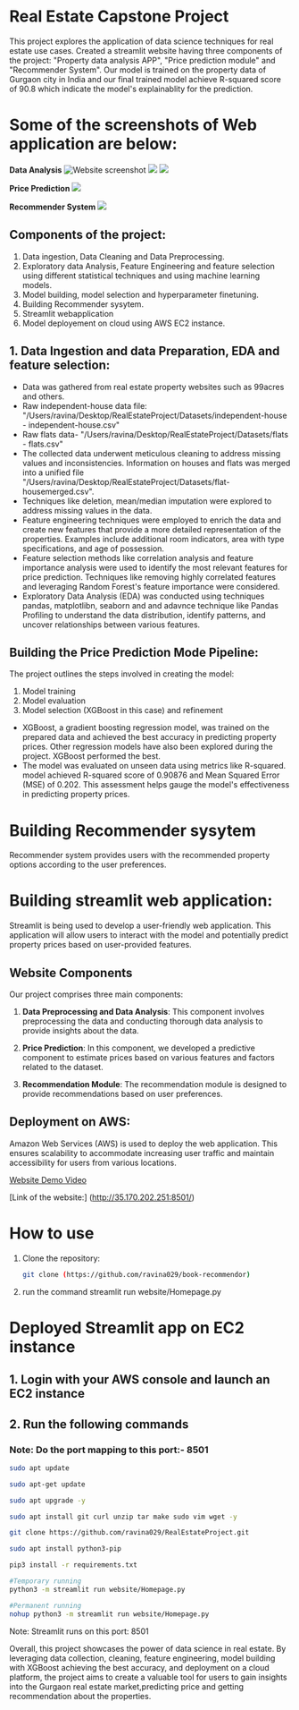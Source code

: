 # Real Estate Capstone Project

This project explores the application of data science techniques for real estate use cases. Created a streamlit website having three components of the project: "Property data analysis APP", "Price prediction module" and "Recommender System". Our model is trained on the property data of Gurgaon city in India and our final trained model achieve R-squared score of 90.8 which indicate the model's explainablity for the prediction. 


# Some of the screenshots of Web application are below:

**Data Analysis**
![ Website screenshot](webscreenshots/Homepage.png)
![](webscreenshots/dataAnalysis.png)
![](webscreenshots/dataAnalysis2.png)

**Price Prediction**
![](webscreenshots/priceprediction.png)

**Recommender System**
![](webscreenshots/Recommender.png)


## Components of the project:
1. Data ingestion, Data Cleaning and  Data Preprocessing.
2. Exploratory data Analysis, Feature Engineering and feature selection using different statistical techniques and using machine learning models.
3. Model building, model selection and hyperparameter finetuning.
4. Building Recommender sysytem.
5. Streamlit webapplication 
6. Model deployement on cloud using AWS EC2 instance.

## 1. Data Ingestion and data Preparation, EDA and feature selection:

- Data was gathered from real estate property websites such as 99acres and others.
- Raw independent-house data file: "/Users/ravina/Desktop/RealEstateProject/Datasets/independent-house - independent-house.csv"
- Raw flats data- "/Users/ravina/Desktop/RealEstateProject/Datasets/flats - flats.csv"
- The collected data underwent meticulous cleaning to address missing values and inconsistencies. Information on houses and flats was merged into a unified file "/Users/ravina/Desktop/RealEstateProject/Datasets/flat-housemerged.csv".
- Techniques like deletion, mean/median imputation were explored to address missing values in the data.
- Feature engineering techniques were employed to enrich the data and create new features that provide a more detailed representation of the properties. Examples include additional room indicators, area with type specifications, and age of possession.
- Feature selection methods like correlation analysis and feature importance analysis were used to identify the most relevant features for price prediction. Techniques like removing highly correlated features and leveraging Random Forest's feature importance were considered.
- Exploratory Data Analysis (EDA) was conducted using techniques pandas, matplotlibn, seaborn and and adavnce technique like Pandas Profiling to understand the data distribution, identify patterns, and uncover relationships between various features.




## Building the Price Prediction Mode Pipeline:

The project outlines the steps involved in creating the model:

1. Model training
2. Model evaluation
3. Model selection (XGBoost in this case) and refinement  

- XGBoost, a gradient boosting regression model, was trained on the prepared data and achieved the best accuracy in predicting property prices. Other regression models have also been explored during the project. XGBoost performed the best.
- The model was evaluated on unseen data using metrics like R-squared. model achieved R-squared score of 0.90876 and Mean Squared Error (MSE) of 0.202. This assessment helps gauge the model's effectiveness in predicting property prices.



# Building Recommender sysytem
Recommender system provides users with the recommended property options according to the user preferences.


# Building streamlit web application:
Streamlit is being used to develop a user-friendly web application. This application will allow users to interact with the model and potentially predict property prices based on user-provided features.

## Website Components

Our project comprises three main components:

1. **Data Preprocessing and Data Analysis**: This component involves preprocessing the data and conducting thorough data analysis to provide insights about the data.
2. **Price Prediction**: In this component, we developed a predictive component to estimate prices based on various features and factors related to the dataset.

3. **Recommendation Module**: The recommendation module is designed to provide recommendations based on user preferences.


## Deployment on AWS:

Amazon Web Services (AWS) is used to deploy the web application. This ensures scalability to accommodate increasing user traffic and maintain accessibility for users from various locations.



[Website Demo Video](https://youtu.be/n9o6-aBAAVo)

[Link of the website:] (http://35.170.202.251:8501/) 



# How to use
1. Clone the repository:
   ```bash
   git clone (https://github.com/ravina029/book-recommendor)

2. run the command 
   streamlit run website/Homepage.py
 


# Deployed Streamlit app on EC2 instance

## 1. Login with your AWS console and launch an EC2 instance

## 2. Run the following commands

### Note: Do the port mapping to this port:- 8501

```bash
sudo apt update
```

```bash
sudo apt-get update
```

```bash
sudo apt upgrade -y
```

```bash
sudo apt install git curl unzip tar make sudo vim wget -y
```

```bash
git clone https://github.com/ravina029/RealEstateProject.git
```

```bash
sudo apt install python3-pip
```

```bash
pip3 install -r requirements.txt
```

```bash
#Temporary running
python3 -m streamlit run website/Homepage.py
```

```bash
#Permanent running
nohup python3 -m streamlit run website/Homepage.py
```

Note: Streamlit runs on this port: 8501


Overall, this project showcases the power of data science in real estate. By leveraging data collection, cleaning, feature engineering, model building with XGBoost achieving the best accuracy, and deployment on a cloud platform, the project aims to create a valuable tool for users to gain insights into the Gurgaon real estate market,predicting price and getting recommendation about the properties.

